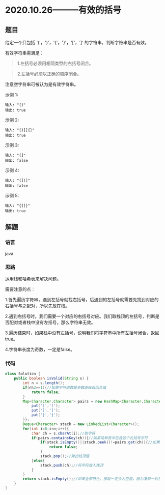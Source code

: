 # 2020.10.26———有效的括号
## 题目
给定一个只包括 '('，')'，'{'，'}'，'['，']' 的字符串，判断字符串是否有效。

有效字符串需满足：

  > 1.左括号必须用相同类型的右括号闭合。
  
  > 2.左括号必须以正确的顺序闭合。

注意空字符串可被认为是有效字符串。

示例 1:
```
输入: "()"
输出: true
```
示例 2:
```
输入: "()[]{}"
输出: true
```
示例 3:
```
输入: "(]"
输出: false
```
示例 4:
```
输入: "([)]"
输出: false
```
示例 5:
```
输入: "{[]}"
输出: true
```
## 解题
### 语言
java
### 思路
运用栈和哈希表来解决问题。

需要注意的点：

1.首先遍历字符串，遇到左括号就找右括号，后遇到的左括号就需要先找到对应的右括号与之配对，所以先放在栈。

2.遇到右括号时，我们需要一个对应的右括号对应。我们取栈顶的左括号，判断是否配对或者栈中没有左括号，那么字符串无效。

3.遍历结束时，如果栈中没有左括号，说明我们将字符串中所有左括号闭合，返回true。

4.字符串长度为奇数，一定是false。

### 代码
```java
class Solution {
    public boolean isValid(String s) {
        int n = s.length();
        if(n%2==1){//如果字符串数是奇数直接返回否值
            return false;
        }
        Map<Character,Character> pairs = new HashMap<Character,Character>(){{//创建哈希表保存各个右括号和左括号的对应值
            put(')','(');
            put(']','[');
            put('}','{');
        }};
        Deque<Character> stack = new LinkedList<Character>();
        for(int i=0;i<n;i++){
            char ch = s.charAt(i);//取字符
            if(pairs.containsKey(ch)){//如果哈希表中包含这个右括号字符
                if(stack.isEmpty()||stack.peek()!=pairs.get(ch)){//如果栈不空且栈顶取值和哈希表中对应值不符合
                    return false;
                }
                stack.pop();//弹出栈顶值
            }else{
                stack.push(ch);//将字符放入栈顶
            }
        }
        return stack.isEmpty();//如果全部符合，那就一定会为空值，因为凑够一对括号就会全部弹出
    }   
}
```
